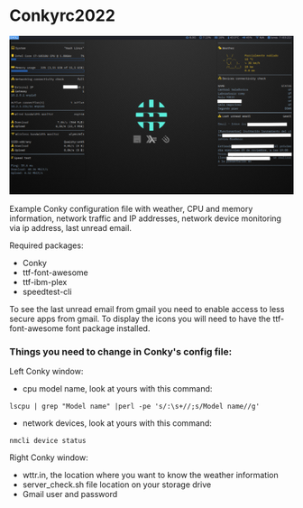 # Conkyrc2022

![alt text](https://github.com/jonathanburgossaldivia/Conkyrc2022/blob/main/conky_screenshot.png)

Example Conky configuration file with weather, CPU and memory information, network traffic and IP addresses, network device monitoring via ip address, last unread email.

Required packages:

- Conky
- ttf-font-awesome
- ttf-ibm-plex
- speedtest-cli

To see the last unread email from gmail you need to enable access to less secure apps from gmail. To display the icons you will need to have the ttf-font-awesome font package installed.


### Things you need to change in Conky's config file:


Left Conky window:
- cpu model name, look at yours with this command:
```
lscpu | grep "Model name" |perl -pe 's/:\s+//;s/Model name//g'
```

- network devices, look at yours with this command: 
```
nmcli device status
```

Right Conky window:
- wttr.in, the location where you want to know the weather information
- server_check.sh file location on your storage drive
- Gmail user and password
